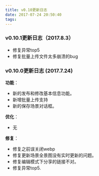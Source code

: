 ```yaml
---
title: v0.10更新日志
date: 2017-07-24 20:50:40
tags:
---
```


### v0.10.1更新日志（2017.8.3）

* 修复异常top5
* 修复批量上传文件太多崩溃的bug

### v0.10.0更新日志 (2017.7.24)

**功能**：

* 新的发布和修改基本信息功能。
* 新增批量上传支持
* 新的保存场景对话框。

**优化**：
    
* 无

**修复**：

* 修复之前误关闭webp
* 修复更新场景全景图没有实时更新的问题。
* 修复编辑模式下分享的链接不对。
* 修复异常top5.

